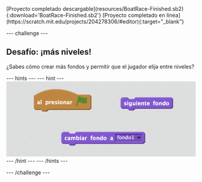 <div class="p-hero-buttons">
  [Proyecto completado descargable](resources/BoatRace-Finished.sb2){:download='BoatRace-Finished.sb2'}
  [Proyecto completado en línea](https://scratch.mit.edu/projects/204278306/#editor){:target="_blank"}
</div>

--- challenge ---

## Desafío: ¡más niveles!

¿Sabes cómo crear más fondos y permitir que el jugador elija entre niveles?

--- hints --- 
--- hint --- 
![screenshot](images/boat-levels-blocks.png) 
--- /hint --- 
--- /hints ---

--- /challenge ---
